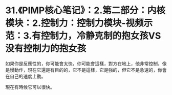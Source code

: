 # 31.《PIMP核心笔记》：2.第二部分：内核模块：2.控制力：控制力模块-视频示范：3.有控制力，冷静克制的抱女孩VS没有控制力的抱女孩

如果你是反應性的，你可能會太快，你可能會這樣，對方在地上，他非常控制，像是慢動作，現在它還是有目的的，它不是這樣，它是強的，但它不是急速的，你會在自己的速度上動。

現在有時候它可以很快。